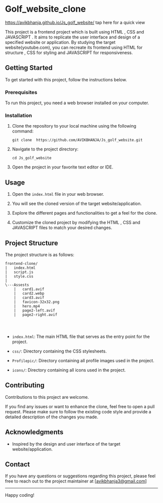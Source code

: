 # Golf_website_clone
https://avikbhanja.github.io/Js_golf_website/ tap here for a quick view

This project is a frontend project which is built using HTML , CSS and JAVASCRIPT . It aims to replicate the user interface and design of a specified website or application. By studying the target website(youtube.com), you can recreate its frontend using HTML for structure , CSS for styling and JAVASCRIPT for responsiveness.

## Getting Started
To get started with this project, follow the instructions below.

### Prerequisites
To run this project, you need a web browser installed on your computer.

### Installation
1. Clone the repository to your local machine using the following command:

   ```shell
   git clone  https://github.com/AVIKBHANJA/Js_golf_website.git
   ```

2. Navigate to the project directory:

   ```shell
   cd Js_golf_website
   ```

3. Open the project in your favorite text editor or IDE.

## Usage

1. Open the `index.html` file in your web browser.

2. You will see the cloned version of the target website/application.

3. Explore the different pages and functionalities to get a feel for the clone.

4. Customize the cloned project by modifying the HTML , CSS and JAVASCRIPT files to match your desired changes.

## Project Structure

The project structure is as follows:

```
frontend-clone/
|   index.html
|   script.js
|   style.css
|
\---Assests
    |   card1.avif
    |   card2.webp
    |   card3.avif
    |   favicon-32x32.png
    |   hero.mp4
    |   page2-left.avif
    |   page2-right.avif


        
```

- `index.html`: The main HTML file that serves as the entry point for the project.

- `css/`: Directory containing the CSS stylesheets.

- `Profilepic/`: Directory containing all profile images used in the project.
  
- `icons/`: Directory containing all icons used in the project.

## Contributing

Contributions to this project are welcome. 

If you find any issues or want to enhance the clone, feel free to open a pull request. Please make sure to follow the existing code style and provide a detailed description of the changes you made.

## Acknowledgments

- Inspired by the design and user interface of the target website/application.

## Contact

If you have any questions or suggestions regarding this project, please feel free to reach out to the project maintainer at [avikbhanja3@gmail.com]

---

Happy coding!


